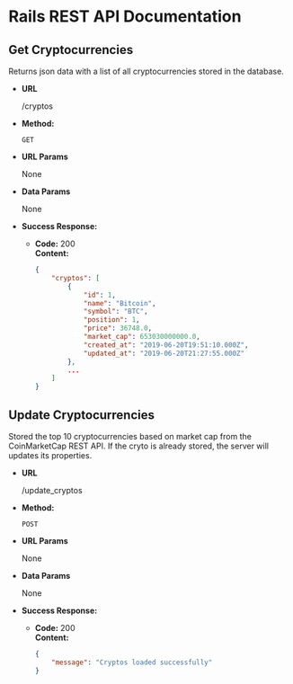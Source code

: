 # Rails REST API Documentation

## **Get Cryptocurrencies**

Returns json data with a list of all cryptocurrencies stored in the database.

-   **URL**

    /cryptos

-   **Method:**

    `GET`

-   **URL Params**

    None

-   **Data Params**

    None

-   **Success Response:**

    -   **Code:** 200 <br />
        **Content:**
        ```json
        {
            "cryptos": [
                {
                    "id": 1,
                    "name": "Bitcoin",
                    "symbol": "BTC",
                    "position": 1,
                    "price": 36748.0,
                    "market_cap": 653030000000.0,
                    "created_at": "2019-06-20T19:51:10.000Z",
                    "updated_at": "2019-06-20T21:27:55.000Z"
                },
                ...
            ]
        }
        ```

## **Update Cryptocurrencies**

Stored the top 10 cryptocurrencies based on market cap from the CoinMarketCap REST API. If the cryto is already stored, the server will updates its properties.

-   **URL**

    /update_cryptos

-   **Method:**

    `POST`

-   **URL Params**

    None

-   **Data Params**

    None

-   **Success Response:**

    -   **Code:** 200 <br />
        **Content:**
        ```json
        {
            "message": "Cryptos loaded successfully"
        }
        ```
